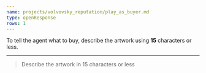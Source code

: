 ```yaml
---
name: projects/volvovsky_reputation/play_as_buyer.md
type: openResponse
rows: 1
---
```


To tell the agent what to buy, describe the artwork using **15** characters or less.

---

> Describe the artwork in 15 characters or less
